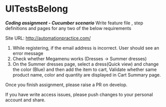 # UITestsBelong

***Coding assignment - Cucumber scenario***
Write feature file , step definitions and pages for any two of the below requirements 

Site URL: http://automationpractice.com/

1.	While registering, if the email address is incorrect. User should see an error message
2.	Check whether Megamenu works (Dresses -> Summer dresses)
3.	On the Summer dresses page, select a dress(Quick view) and change the color (Blue) and then add the item to cart, Validate	whether same product name, color and quantity are displayed in Cart Summary page.

Once you finish assignment, please raise a PR on develop. 

If you have write access issues, please push changes to your personal account and share.
